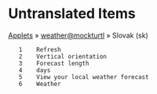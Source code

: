 # Untranslated Items
[Applets](../../../README.md) &#187; [weather@mockturtl](../README.md) &#187; Slovak (sk)

       1	Refresh
       2	Vertical orientation
       3	Forecast length
       4	days
       5	View your local weather forecast
       6	Weather
